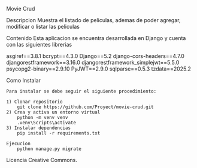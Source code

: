 Movie Crud

Descripcion
    Muestra el listado de peliculas, ademas de poder agregar, modificar o listar las peliculas

Contenido
    Esta aplicacion se encuentra desarrollada en Django y cuenta con las siguientes librerias

asgiref==3.8.1
bcrypt==4.3.0
Django==5.2
django-cors-headers==4.7.0
djangorestframework==3.16.0
djangorestframework_simplejwt==5.5.0
psycopg2-binary==2.9.10
PyJWT==2.9.0
sqlparse==0.5.3
tzdata==2025.2

Como Instalar 

    Para instalar se debe seguir el siguiente procedimiento:

    1) Clonar repositorio
        git clone https://github.com/Proyect/movie-crud.git
    2) Crea y activa un entorno virtual 
        python -m venv venv
        .venv\Scripts\activate
    3) Instalar dependencias
        pip install -r requirements.txt
    
    Ejecucion
        python manage.py migrate  


Licencia
    Creative Commons.

